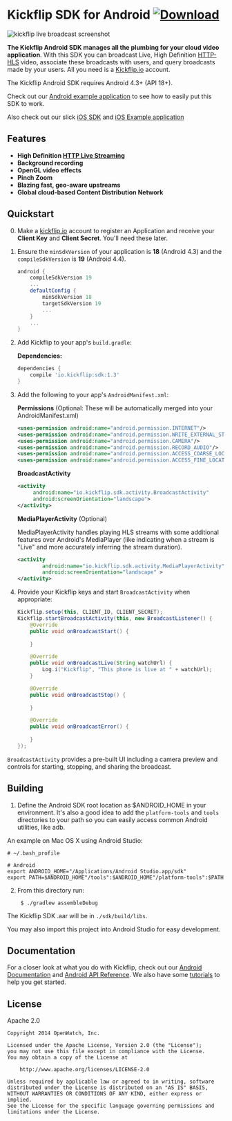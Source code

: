 # Kickflip SDK for Android  [ ![Download](https://api.bintray.com/packages/onlyinamerica/Kickflip/io.kickflip%3Asdk/images/download.svg) ](https://bintray.com/onlyinamerica/Kickflip/io.kickflip%3Asdk/_latestVersion)

![kickflip live broadcast screenshot](http://i.imgur.com/ELljE1a.jpg)

**The Kickflip Android SDK manages all the plumbing for your cloud video application**. With this SDK you can broadcast Live, High Definition [HTTP-HLS](http://en.wikipedia.org/wiki/HTTP_Live_Streaming) video, associate these broadcasts with users, and query broadcasts made by your users. All you need is a [Kickflip.io](https://kickflip.io) account.

The Kickflip Android SDK requires Android 4.3+ (API 18+).

Check out our [Android example application](https://github.com/Kickflip/kickflip-android-example) to see how to easily put this SDK to work.

Also check out our slick [iOS SDK](https://github.com/Kickflip/kickflip-ios-sdk) and [iOS Example application](https://github.com/Kickflip/kickflip-ios-example)

## Features

+ **High Definition [HTTP Live Streaming](http://en.wikipedia.org/wiki/HTTP_Live_Streaming)**
+ **Background recording**
+ **OpenGL video effects**
+ **Pinch Zoom**
+ **Blazing fast, geo-aware upstreams**
+ **Global cloud-based Content Distribution Network**

## Quickstart

0. Make a [kickflip.io](https://kickflip.io) account to register an Application and receive your **Client Key** and **Client Secret**. You'll need these later.

1. Ensure the `minSdkVersion` of your application is **18** (Android 4.3) and the `compileSdkVersion` is **19** (Android 4.4).

	```groovy
	android {
        compileSdkVersion 19
        ...
        defaultConfig {
            minSdkVersion 18
            targetSdkVersion 19
            ...
        }
        ...
    }
    ```

2. Add Kickflip to your app's `build.gradle`:

    **Dependencies:**
	```groovy
	dependencies {
   		compile 'io.kickflip:sdk:1.3'
	}
	```


3. Add the following to your app's `AndroidManifest.xml`:

    **Permissions** (Optional: These will be automatically merged into your AndroidManifest.xml)
	```xml	       
    <uses-permission android:name="android.permission.INTERNET"/>
    <uses-permission android:name="android.permission.WRITE_EXTERNAL_STORAGE"/>
    <uses-permission android:name="android.permission.CAMERA"/>
    <uses-permission android:name="android.permission.RECORD_AUDIO"/>
    <uses-permission android:name="android.permission.ACCESS_COARSE_LOCATION"/>
    <uses-permission android:name="android.permission.ACCESS_FINE_LOCATION"/>
	```
	
	**BroadcastActivity**
	
	```xml
    <activity
         android:name="io.kickflip.sdk.activity.BroadcastActivity"
         android:screenOrientation="landscape">
    </activity>
	```

	**MediaPlayerActivity** (Optional)
	
	MediaPlayerActivity handles playing HLS streams with some additional features over Android's MediaPlayer (like indicating when a stream is "Live" and more accurately inferring the stream duration).
	
	```xml
	<activity
            android:name="io.kickflip.sdk.activity.MediaPlayerActivity"
            android:screenOrientation="landscape" >
    </activity>
	```
4. Provide your Kickflip keys and start `BroadcastActivity` when appropriate:

	```java
	Kickflip.setup(this, CLIENT_ID, CLIENT_SECRET);
	Kickflip.startBroadcastActivity(this, new BroadcastListener() {
        @Override
        public void onBroadcastStart() {
        
        }

        @Override
        public void onBroadcastLive(String watchUrl) { 
        	Log.i("Kickflip", "This phone is live at " + watchUrl);       
        }

        @Override
        public void onBroadcastStop() {
        
        }

        @Override
        public void onBroadcastError() {
        
        }
    });
	```
   	
`BroadcastActivity` provides a pre-built UI including a camera preview and controls for starting, stopping, and sharing the broadcast.

## Building

1. Define the Android SDK root location as $ANDROID_HOME in your environment. It's also a good idea to add the `platform-tools` and `tools` directories to your path so you can easily access common Android utilities, like adb.

An example on Mac OS X using Android Studio:

```
# ~/.bash_profile

# Android
export ANDROID_HOME="/Applications/Android Studio.app/sdk"
export PATH=$ANDROID_HOME"/tools":$ANDROID_HOME"/platform-tools":$PATH
```


2. From this directory run:

	    $ ./gradlew assembleDebug

The Kickflip SDK .aar will be in `./sdk/build/libs`.

You may also import this project into Android Studio for easy development.

## Documentation

For a closer look at what you do with Kickflip, check out our [Android Documentation](https://github.com/Kickflip/kickflip-docs/tree/master/android) and [Android API Reference](http://kickflip.github.io/kickflip-android-sdk/reference/packages.html). We also have some [tutorials](https://github.com/Kickflip/kickflip-docs/tree/master/tutorials) to help you get started.

## License

Apache 2.0

	Copyright 2014 OpenWatch, Inc.
	
	Licensed under the Apache License, Version 2.0 (the "License");
	you may not use this file except in compliance with the License.
	You may obtain a copy of the License at
	
	    http://www.apache.org/licenses/LICENSE-2.0
	
	Unless required by applicable law or agreed to in writing, software
	distributed under the License is distributed on an "AS IS" BASIS,
	WITHOUT WARRANTIES OR CONDITIONS OF ANY KIND, either express or implied.
	See the License for the specific language governing permissions and
	limitations under the License.
